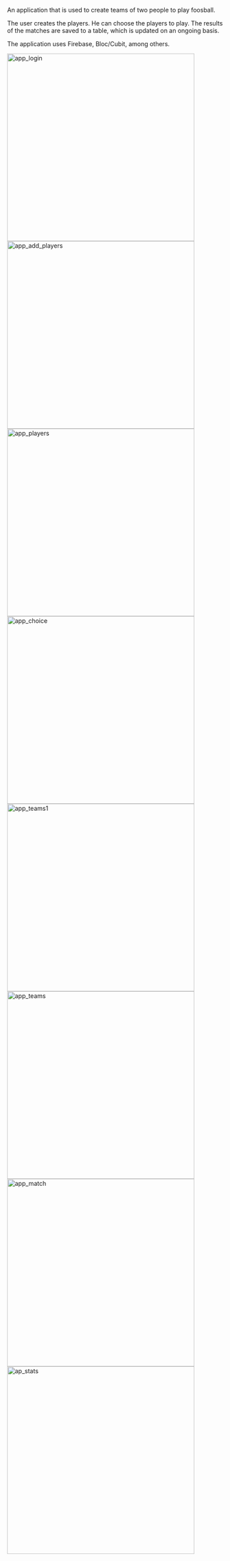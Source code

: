 An application that is used to create teams of two people to play foosball. 

The user creates the players. He can choose the players to play. The results of the matches are saved to a table, which is updated on an ongoing basis. 

The application uses Firebase, Bloc/Cubit, among others.

<img width="436" alt="app_login" src="https://user-images.githubusercontent.com/97981278/185995631-8c7a3586-267f-4d84-a244-faf8f02db6e1.png">
<img width="436" alt="app_add_players" src="https://user-images.githubusercontent.com/97981278/185995623-b87b0470-4996-4061-82b8-3d1d2fe2da0e.png">
<img width="436" alt="app_players" src="https://user-images.githubusercontent.com/97981278/185995626-1d16f254-cf78-4f26-aac5-c7a90b9f898a.png">
<img width="436" alt="app_choice" src="https://user-images.githubusercontent.com/97981278/185995664-a151500e-daed-492e-8fb7-6c4dad4a09b8.png">

<img width="436" alt="app_teams1" src="https://user-images.githubusercontent.com/97981278/185995676-6d682d22-8e12-419b-9592-fb6b12aa79cc.png">
<img width="436" alt="app_teams" src="https://user-images.githubusercontent.com/97981278/185995682-52b72b39-e232-4cad-8c47-5ccf77311cb9.png">
<img width="436" alt="app_match" src="https://user-images.githubusercontent.com/97981278/185995615-814cf060-65a2-4c18-b6dc-d4e5172da46c.png">
<img width="436" alt="ap_stats" src="https://user-images.githubusercontent.com/97981278/185995688-aafff348-bd09-4e8f-9709-97acf9c174f5.png">
